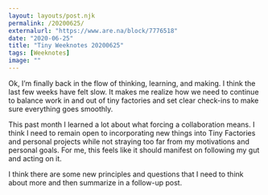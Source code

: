 ```yaml
---
layout: layouts/post.njk
permalink: /20200625/
externalurl: "https://www.are.na/block/7776518"
date: "2020-06-25"
title: "Tiny Weeknotes 20200625"
tags: [Weeknotes]
image: ""
---
```


Ok, I’m finally back in the flow of thinking, learning, and making. I think the last few weeks have felt slow. It makes me realize how we need to continue to balance work in and out of tiny factories and set clear check-ins to make sure everything goes smoothly.

This past month I learned a lot about what forcing a collaboration means. I think I need to remain open to incorporating new things into Tiny Factories and personal projects while not straying too far from my motivations and personal goals. For me, this feels like it should manifest on following my gut and acting on it.

I think there are some new principles and questions that I need to think about more and then summarize in a follow-up post.
